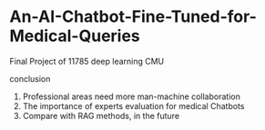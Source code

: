 # An-AI-Chatbot-Fine-Tuned-for-Medical-Queries


Final Project of 11785 deep learning CMU


conclusion

1. Professional areas need more man-machine collaboration
2. The importance of experts evaluation for medical Chatbots
3. Compare with RAG methods, in the future

